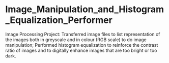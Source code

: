 # Image_Manipulation_and_Histogram_Equalization_Performer
Image Processing Project: Transferred image files to list representation of the images both in greyscale and in colour (RGB scale) to do image manipulation; Performed histogram equalization to reinforce the contrast ratio of images and to digitally enhance images that are too bright or too dark.
